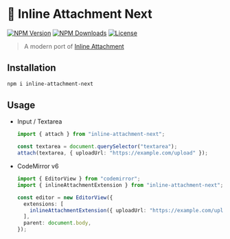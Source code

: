 # 📎 Inline Attachment Next

[![NPM Version](https://img.shields.io/npm/v/inline-attachment-next.svg?style=for-the-badge)](https://www.npmjs.com/package/inline-attachment-next)
[![NPM Downloads](https://img.shields.io/npm/dt/inline-attachment-next.svg?style=for-the-badge)](https://www.npmjs.com/package/inline-attachment-next)
[![License](https://img.shields.io/github/license/EastSun5566/inline-attachment.svg?style=for-the-badge)](https://github.com/EastSun5566/inline-attachment/blob/main/LICENSE)

> A modern port of [Inline Attachment](https://github.com/Rovak/InlineAttachment)

## Installation

```sh
npm i inline-attachment-next
```

## Usage

- Input / Textarea

  ```ts
  import { attach } from "inline-attachment-next";

  const textarea = document.querySelector("textarea");
  attach(textarea, { uploadUrl: "https://example.com/upload" });
  ```

- CodeMirror v6

  ```ts
  import { EditorView } from "codemirror";
  import { inlineAttachmentExtension } from "inline-attachment-next";

  const editor = new EditorView({
    extensions: [
      inlineAttachmentExtension({ uploadUrl: "https://example.com/upload" }),
    ],
    parent: document.body,
  });
  ```
